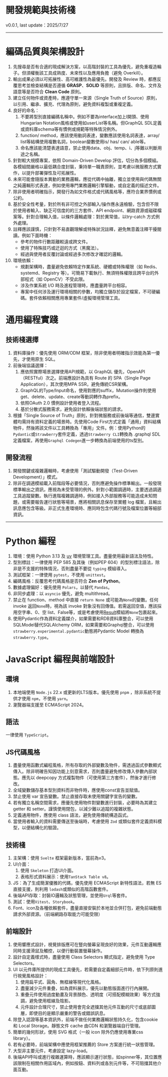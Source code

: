 # 開發規範與技術棧

v0.0.1, last update：2025/7/27

---

# 編碼品質與架構設計

1. 先搜尋是否有合適的現成解決方案，以高階封裝的工具為優先，避免重複造輪子。但須權衡該工具成熟度、未來性以及應用負擔（避免 Overkill）。
2. 輸出成果必須以可拓展性、高可維護性為最優先。開發及 Review 時，都應反覆思考並檢查結構是否遵循 **GRASP**、**SOLID** 等原則，且排版、命名、文件及語意等是否符合 **Clean Code** 原則。
3. 建立任何物件或資產時，應遵守單一來源（Single Truth of Source）原則，以引用、繼承、擴充、代理為原則，避免資料複製或重複定義。
4. 良好的命名：
	1. 不要將型別直接編碼名稱中。例如不要為interface加上I開頭、使用Hungarian Notation風格或使用如userList等名稱。但GraphQL SDL定義或資料庫schema等有慣例或規範等特殊情況例外。
	2. function/ method，應該使用動詞表達，變數應該使用名詞表達，array/ list等結構使用複數名詞，boolean變數使用is/ has/ can/ able等。
	3. 命名應該能清楚表達語意，禁止使用data、obj、temp、i、j等難以判斷用途之名稱。
5. 針對較大規模專案，依照 Domain-Driven Develop 評估，切分為多個模組。各模組間嚴格以最低耦合度封裝，秉持單一職責原則，並考慮以微服務方式實作，以提升部署彈性及可拓展性。
6. 未來可能會隨版本異動的業務邏輯，應從代碼中抽離，獨立並使用與代碼無關之純邏輯形式表達，例如使用專門業務邏輯引擎驅動，或自定義的描述文件。
7. 除非使用者明確指示，開發行為如文件格式或代碼風格等，應符合業界慣例或公約。
8. 基於安全性考量，對於所有非可控之外部輸入/操作應永遠檢驗，包含但不限於使用者輸入、缺乏可信度的的三方套件、API endpoint、網路資源或磁碟檔案等。針對合理輸入值，以條件邏輯處理：對於異常值，以try-catch 方式例外處理。
9. 註釋應該謹慎，只針對不易直觀理解或特殊狀況註釋，避免無意義注釋干擾閱讀。例如下面時機：
	- 參考的物件行數距離較遠或跨文件。
	- 使用了特殊技巧或迂迴的方式（黑魔法）。
	- 經過與使用者反覆討論或經過多次修改才確認的邏輯。
10. 環境依賴：
	- 規劃架構時，盡量避免依賴特定作業系統、硬體或特殊權限（如 Redis、systemd、Registry 等）。可簡易下載執行、無須特殊權限且跨平台的外部程式（如 OpenCV）不受此限。
	- 涉及作業系統 I/O 時及進程管理時，應盡量跨平台相容。
	- 專案中任何涉及運行環境相關的參數，均獨立儲存於設定檔案，不可硬編碼。套件依賴相關應用專業套件/虛擬環境管理工具。

# 通用編程實踐

## 技術棧選擇

1. 資料庫操作：優先使用 ORM/ODM 框架，除非使用者明確指示效能為第一優先，才使用原生 SQL。
2. 前後端協議選擇：
	1. 應依照實際場景選擇使用API規範，以 GraphQL 優先，OpenAPI（RESTful）次之。前端應設計為具有 Route 的 SPA（Single Page Application），其次使用MPA SSR，避免傳統CSR架構。
	2. GraphQL的Type/Input命名，使用對應的suffix，Mutation操作則使用get、delete、update、create等動詞轉作為prefix。
	3. 依照OAuth 2.0 慣例設計使用者登入流程。
	4. 基於分散式服務需求，避免設計依賴後端狀態的請求。
3. 根據「Single Source of Truth」原則，針對微服務或前後端等通信，雙邊實體均需持有資料定義的場景時。先使用Code First方式定義「通用」資料結構物件，然後將該文件以工具轉換為「專用」文件。例：使用Python的`Pydantic`或`Strawberry`套件定義，透過`Strawberry CLI`轉換為 .graphql SDL 定義檔案，再使用`Graphql Codegen`進一步轉換為前端使用的ts型別。

## 開發流程

1. 開發關鍵或複雜邏輯時，考慮使用「測試驅動開發（Test-Driven Development）」模式。
2. 除非在調適模組載入前階段等必要情況，否則應避免操作標準輸出。一般發現標準輸出之資訊，應視為未受管理的例外。針對小範圍調適時，主要透過調適工具追蹤變數。執行進階複雜調適時，例如接入外部服務等可能造成未知問題，或需要報告運行狀態等場景，應將相關訊息保存至實體 log 檔案，且輸出訊息應包含等級。非正式生產環境時、應同時包含代碼行號及檔案位置等細部資訊。

---

# Python 編程

1. 環境：使用 Python 3.13 及 [uv](https://docs.astral.sh/uv/) 環境管理工具。盡量使用最新語法及特性。
2. 型別標註：一律使用 PEP 585 及其後（例如PEP 604）的型別標注語法，除非是不支援的特殊情況，否則盡量不要從 `typing` 模組導入。
3. 測試框架：一律使用 `pytest`，不使用 `unittest`。
4. 編碼風格：反覆思考代碼風格是否符合 **Zen of Python**。
5. 數據處理偏好：優先使用 `Polars`，以替代 `Pandas`。
6. 非同步處理：以 `asyncio` 優先，避免 multithread。
7. 禁止在 function、method 中直接 `return None` 或可能為`None`的變數。任何 invoke 返回`None`時，視為該 invoke 對象沒有回傳值。若需返回空值，應該採用空字串、0、空 list、False等，或是考慮使用[Result](https://pypi.org/project/result/)模組將`None`包裹起來。
8. 使用Pydantic作為資料定義媒介，如果需要和RDB資料庫整合，可以使用SQLModel替代SQLAlchemy ORM，如果需要和Graphql整合，可以使用`strawberry.experimental.pydantic`動態將Pydantic Model 轉換為 `strawberry.type`。

# JavaScript 編程與前端設計

## 環境

1. 本地端使用 `Node.js` 22.x 或更新的LTS版本。優先使用 `pnpm` ，除非系統不提供才使用 `npm`，不使用 `yarn`。
2. 瀏覽器端支援至 ECMAScript 2024。

## 語法

一律使用 `TypeScript`。

## JS代碼風格

1. 盡量使用函數式編程風格，所有存取的外部變數及物件，需透過函式參數顯式傳入。除非明確告知因功能上刻意需求，否則盡量避免修改傳入參數內部狀態。應先以 deepcopy 方式複製物件（可使用第三方套件），然後才進行修改。
2. 全域變數儲存基本型別資料而非物件時，應使用const宣告並賦值。
3. 禁止使用 var 宣告變數。禁止直接存取未使用關鍵字宣告的變數。
4. 若有獨立名稱空間需求，應優先使用物件對變數進行封裝，必要時為其建立 getter 和 setter。謹慎使用閉包，以減少難以追蹤的複雜狀態。
5. 定義通用物件，應使用 class 語法，避免使用傳統構造函式。
6. 當使用者輸入的資料需要傳送至後端時，考慮使用 `Zod` 或類似套件定義資料模型，以便結構化的驗證。

## 技術棧

1. 主架構：使用 `Svelte` 框架最新版本，當前為v3。
2. UI介面：
	1. 使用  `Skeleton` 打造UI介面。
	2. 表格形式資料展示：使用`TanStack Table v8`。
3. JS：為了生成簡潔優雅的代碼，優先使用 ECMAScript 新特性語法，若無 ES 直接支援，則利用 `lodash`或類似的高階函數套件。
4. 後端API存取：封裝IO邏輯及狀態管理，並使用`Urql`等套件。
5. 測試：使用`Vitest`、`Storybook`。
6. Font、icon及各種依賴套件，盡量直接安裝於本地並合併打包，避免前端動態請求外部資源。（前端網路存取能力可能受限）

## 前端設計

1. 使用響應式設計，視覺排版應可在豎向螢幕呈現良好的效果，元件互動邏輯應同時支援滑鼠及觸控，以便行動裝置螢幕操作。
2. 設計自定義樣式時，盡量使用 Class Selectors 顯式指定，避免使用 Type Selectors。
3. UI 以元件庫所提供的現成工具優先，若需要自定義細部元件時，依下列原則進行視覺風格設計：
	1. 使用扁平式、圓角、無框線等現代化風格。
	2. 盡量減少元件重疊，如為資料展示，優先以動態版面進行行內展開。
	3. 重疊元件使用過度動畫及背景顏色、透明度（可搭配模糊效果）等方式強調，避免使用框線及陰影。
	4. 元件設計合理尺寸，禁止使用會完全遮擋其他元件互動的尺寸或底部圖層，即使目的是顯示嚴重的警告或錯誤訊息。
4. 除登入認證等基本資訊外，前端不做任何業務邏輯狀態持久化，包含cookie 和 Local Storage。靜態文件 cache 由CDN 和瀏覽器端自行管理。
5. 簡單的幾何形狀，使用 SVG 格式（一般 icon 除外仍應使用專業css library）。
6. 若有必要時，前端架構中應使用框架推薦的 Store 方案進行統一狀態管理。
7. 大型非主要元件，考慮設定 lazy-load。
8. 後端API呼叫或進行複雜運算時，應該顯示運行狀態，如spinner等，其位置應該限制在相關作用區域內，例如按鈕、資料列或各別元件等，不可阻擋其他介面互動。